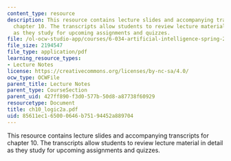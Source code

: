 ```yaml
---
content_type: resource
description: This resource contains lecture slides and accompanying transcripts for
  chapter 10. The transcripts allow students to review lecture material in detail
  as they study for upcoming assignments and quizzes.
file: /ol-ocw-studio-app/courses/6-034-artificial-intelligence-spring-2005/85611ec165000646b75194452a889704_ch10_logic2a.pdf
file_size: 2194547
file_type: application/pdf
learning_resource_types:
- Lecture Notes
license: https://creativecommons.org/licenses/by-nc-sa/4.0/
ocw_type: OCWFile
parent_title: Lecture Notes
parent_type: CourseSection
parent_uid: 427ff890-f3d0-577b-50d8-a87738f60929
resourcetype: Document
title: ch10_logic2a.pdf
uid: 85611ec1-6500-0646-b751-94452a889704
---
```

This resource contains lecture slides and accompanying transcripts for chapter 10. The transcripts allow students to review lecture material in detail as they study for upcoming assignments and quizzes.